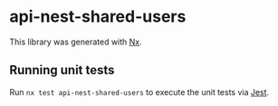 # api-nest-shared-users

This library was generated with [Nx](https://nx.dev).

## Running unit tests

Run `nx test api-nest-shared-users` to execute the unit tests via [Jest](https://jestjs.io).
